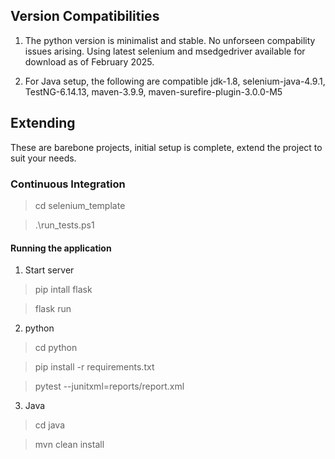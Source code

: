 ## Version Compatibilities

1) The python version is minimalist and stable. No unforseen compability issues arising. Using latest selenium and msedgedriver available for download as of February 2025.

2) For Java setup, the following are compatible jdk-1.8, selenium-java-4.9.1, TestNG-6.14.13, maven-3.9.9, maven-surefire-plugin-3.0.0-M5

## Extending
These are barebone projects, initial setup is complete, extend the project to suit your needs.

### Continuous Integration

> cd selenium_template

> .\run_tests.ps1

#### Running the application

1) Start server

> pip intall flask

> flask run

2) python 

> cd python 

> pip install -r requirements.txt

> pytest --junitxml=reports/report.xml

3) Java 

> cd java

> mvn clean install